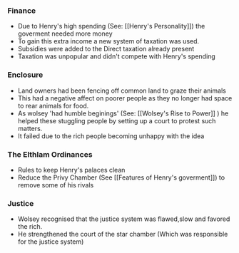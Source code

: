 ### Finance 
- Due to Henry's high spending (See: [[Henry's Personality]]) the goverment needed more money
- To gain this extra income a new system of taxation was used.
- Subsidies were added to the Direct taxation already present
- Taxation was unpopular and didn't compete with Henry's spending

### Enclosure
- Land owners had been fencing off common land to graze their animals
- This had a negative affect on poorer people as they no longer had space to rear animals for food. 
- As wolsey 'had humble beginings' (See: [[Wolsey's Rise to Power]] ) he helped these stuggling people by setting up a court to protest such matters.
- It failed due to the rich people becoming unhappy with the idea

### The Elthlam Ordinances
- Rules to keep Henry's palaces clean
- Reduce the Privy Chamber (See [[Features of Henry's goverment]]) to remove some of his rivals

### Justice
- Wolsey recognised that the justice system was flawed,slow and favored the rich. 
- He strengthened the court of the star chamber (Which was responsible for the justice system)